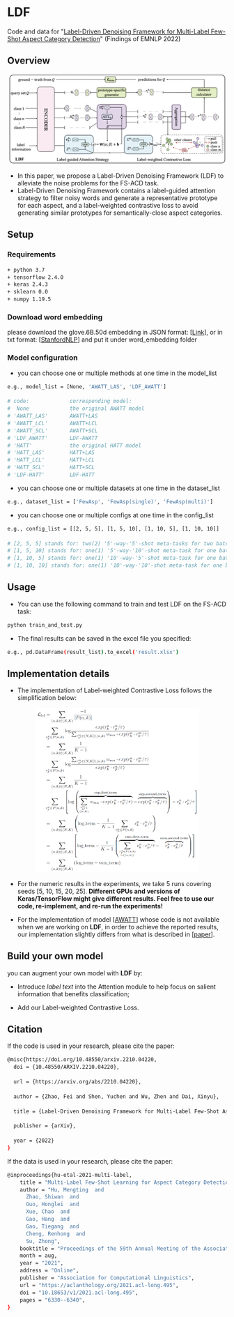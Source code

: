 # LDF

Code and data for "[Label-Driven Denoising Framework for Multi-Label Few-Shot Aspect Category Detection](https://arxiv.org/pdf/2210.04220.pdf)" (Findings of EMNLP 2022)

## Overview

<img src="figs/EMNLP2022_LDF.png" style="width:200px height:300px" />

- In this paper, we propose a Label-Driven Denoising Framework (LDF) to alleviate the noise problems for the FS-ACD task.
- Label-Driven Denoising Framework contains a label-guided attention strategy to filter noisy words and generate a representative prototype for each aspect, and a label-weighted contrastive loss to avoid generating similar prototypes for
semantically-close aspect categories.

## Setup

### Requirements
```bash
+ python 3.7
+ tensorflow 2.4.0
+ keras 2.4.3
+ sklearn 0.0
+ numpy 1.19.5
```

### Download word embedding
please download the glove.6B.50d embedding in JSON format: [[Link](https://drive.google.com/file/d/1vCm_X2vrSSwLICwmm4NW2-dXfNtV8TFg/view?usp=sharing)], or in txt format: [[StanfordNLP](https://github.com/stanfordnlp/GloVe)] and put it under word_embedding folder

### Model configuration

- you can choose one or multiple methods at one time in the model_list
```bash
e.g., model_list = [None, 'AWATT_LAS', 'LDF_AWATT']

# code:             corresponding model:
#  None             the original AWATT model
# 'AWATT_LAS'       AWATT+LAS
# 'AWATT_LCL'       AWATT+LCL
# 'AWATT_SCL'       AWATT+SCL
# 'LDF_AWATT'       LDF-AWATT
# 'HATT'            the original HATT model
# 'HATT_LAS'        HATT+LAS
# 'HATT_LCL'        HATT+LCL
# 'HATT_SCL'        HATT+SCL
# 'LDF-HATT'        LDF-HATT
```

- you can choose one or multiple datasets at one time in the dataset_list
```bash
e.g., dataset_list = ['FewAsp', 'FewAsp(single)', 'FewAsp(multi)']
```

- you can choose one or multiple configs at one time in the config_list
```bash
e.g., config_list = [[2, 5, 5], [1, 5, 10], [1, 10, 5], [1, 10, 10]]

# [2, 5, 5] stands for: two(2) '5'-way-'5'-shot meta-tasks for two batch-size
# [1, 5, 10] stands for: one(1) '5'-way-'10'-shot meta-task for one batch-size
# [1, 10, 5] stands for: one(1) '10'-way-'5'-shot meta-task for one batch-size
# [1, 10, 10] stands for: one(1) '10'-way-'10'-shot meta-task for one batch-size
```

## Usage

- You can use the following command to train and test LDF on the FS-ACD task:

```bash
python train_and_test.py
```

- The final results can be saved in the excel file you specified:

```bash
e.g., pd.DataFrame(result_list).to_excel('result.xlsx')
```

## Implementation details
- The implementation of Label-weighted Contrastive Loss follows the simplification below:

<div align=center><img src="figs/eq10.png" width=75%/></div>

- For the numeric results in the experiments, we take 5 runs covering seeds [5, 10, 15, 20, 25]. **Different GPUs and versions of Keras/TensorFlow might give different results. Feel free to use our code, re-implement, and re-run the experiments!**

- For the implementation of model [[AWATT](https://aclanthology.org/2021.acl-long.495/)] whose code is not available when we are working on **LDF**, in order to achieve the reported results, our implementation slightly differs from what is described in [[paper](https://aclanthology.org/2021.acl-long.495/)].

## Build your own model
you can augment your own model with **LDF** by: 

- Introduce *label text* into the Attention module to help focus on salient information that benefits classification; 

- Add our Label-weighted Contrastive Loss.

## Citation

If the code is used in your research, please cite the paper:
```bash
@misc{https://doi.org/10.48550/arxiv.2210.04220,
  doi = {10.48550/ARXIV.2210.04220},
  
  url = {https://arxiv.org/abs/2210.04220},
  
  author = {Zhao, Fei and Shen, Yuchen and Wu, Zhen and Dai, Xinyu},
  
  title = {Label-Driven Denoising Framework for Multi-Label Few-Shot Aspect Category Detection},
  
  publisher = {arXiv},
  
  year = {2022}
}
```
If the data is used in your research, please cite the paper:
```bash
@inproceedings{hu-etal-2021-multi-label,
    title = "Multi-Label Few-Shot Learning for Aspect Category Detection",
    author = "Hu, Mengting  and
      Zhao, Shiwan  and
      Guo, Honglei  and
      Xue, Chao  and
      Gao, Hang  and
      Gao, Tiegang  and
      Cheng, Renhong  and
      Su, Zhong",
    booktitle = "Proceedings of the 59th Annual Meeting of the Association for Computational Linguistics and the 11th International Joint Conference on Natural Language Processing (Volume 1: Long Papers)",
    month = aug,
    year = "2021",
    address = "Online",
    publisher = "Association for Computational Linguistics",
    url = "https://aclanthology.org/2021.acl-long.495",
    doi = "10.18653/v1/2021.acl-long.495",
    pages = "6330--6340",
}
```


